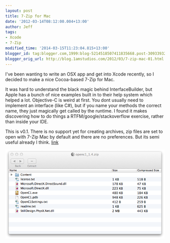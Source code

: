 ```yaml
---
layout: post
title: 7-Zip for Mac
date: '2012-03-14T08:12:00.004+13:00'
author: Jeff
tags:
- Xcode
- 7-Zip
modified_time: '2014-03-15T11:23:04.815+13:00'
blogger_id: tag:blogger.com,1999:blog-5214518507411835668.post-3093393251858527972
blogger_orig_url: http://blog.1amstudios.com/2012/03/7-zip-mac-01.html
---
```

I've been wanting to write an OSX app and get into Xcode recently, so I decided to make a nice Cocoa-based 7-Zip for Mac.  

It was hard to understand the black magic behind InterfaceBuilder, but Apple has a bunch of nice examples built in to their help system which helped a lot. Objective-C is weird at first. You dont usually need to implement an interface (like C#), but if you name your methods the correct name, they just magically get called by the runtime. I found it makes discovering how to do things a RTFM/google/stackoverflow exercise, rather than inside your IDE.

This is v0.1. There is no support yet for creating archives, zip files are set to open with 7-Zip Mac by default and there are no preferences. But its semi useful already I think. [link](http://www.1amstudios.com/projects/7zipMac/)

![](/img/7zipmac/screenshot.png)